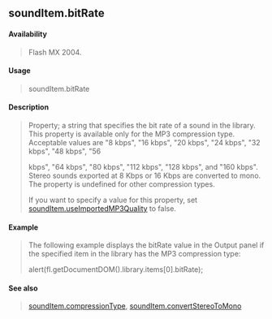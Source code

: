 ## soundItem.bitRate

#### Availability

> Flash MX 2004.

#### Usage

> soundItem.bitRate

#### Description

> Property; a string that specifies the bit rate of a sound in the library. This property is available only for the MP3 compression type. Acceptable values are "8 kbps", "16 kbps", "20 kbps", "24 kbps", "32 kbps", "48 kbps", "56
>
> kbps", "64 kbps", "80 kbps", "112 kbps", "128 kbps", and "160 kbps". Stereo sounds exported at 8 Kbps or 16 Kbps are converted to mono. The property is undefined for other compression types.
>
> If you want to specify a value for this property, set [soundItem.useImportedMP3Quality](#_bookmark842) to false.

#### Example

> The following example displays the bitRate value in the Output panel if the specified item in the library has the MP3 compression type:
>
> alert(fl.getDocumentDOM().library.items\[0\].bitRate);

#### See also

> [soundItem.compressionType](#_bookmark831), [soundItem.convertStereoToMono](#_bookmark832)
